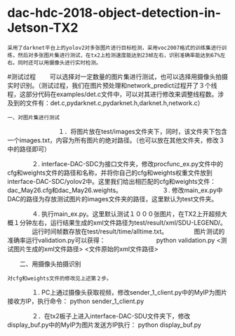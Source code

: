 # dac-hdc-2018-object-detection-in-Jetson-TX2

    采用了darknet平台上的yolov2对多张图片进行目标检测，采用voc2007格式的训练集进行训练，然后对多张图片集进行测试，在tx2上检测速度能达到23帧左右，识别准确率能达到67%左右。同时还可以用摄像头进行实时检测。



#测试过程
　　可以选择对一定数量的图片集进行测试，也可以选择用摄像头拍摄实时识别。（测试过程，我们在图片预处理和network_predict过程开了３个线程，这部分代码在examples/det.c文件中，可以对其进行修改来调整线程数。涉及到的文件有：det.c,pydarknet.c,pydarknet.h,darknet.h,network.c）

    一、对图片集进行测试
　　　　
　　　　１．将图片放在test/images文件夹下，同时，该文件夹下包含一个images.txt，内容为所有图片的绝对路径。（也可以放在其他文件夹，修改３中的路径即可）

　　　　２. interface-DAC-SDC为接口文件夹，修改procfunc_ex.py文件中的cfg和weights文件的路径和名称，并将你自己的cfg和weights权重文件放到interface-DAC-SDC/yolov2中。这里我们给出相匹配的cfg和weights文件：dac_May26.cfg和dac_May26.weights。
　　
　　　　３. 修改main_ex.py中DAC的路径为存放测试图片的images文件夹的路径，这里默认为test文件夹。

　　　　４. 执行main_ex.py。这里默认测试１０００张图片，在TX2上开超频大概１分钟左右，运行结果生成的xml文件路径为test/result/xml/SDU-LEGEND/。
　　　　运行时间帧数存放在test/result/time/alltime.txt。
　　　　图片测试的准确率运行validation.py可以获得：
　　　　　　　　python validation.py <测试图片生成的xml文件路径> <文件原始的xml文件路径>

　　二、用摄像头拍摄识别

	对cfg和weights文件的修改见上述第２步。

　　　　１. PC上通过摄像头获取视频，修改sender_1_client.py中的MyIP为图片接收方IP，执行命令：
	python sender_1_client.py

　　　　２．在tx2板子上进入interface-DAC-SDU文件夹下，修改display_buf.py中的MyIP为图片发送方IP执行：
	python display_buf.py



